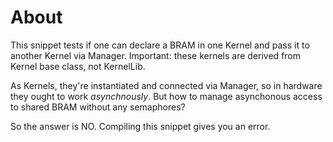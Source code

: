 # About

This snippet tests if one can declare a BRAM in one Kernel and
pass it to another Kernel via Manager. Important: these kernels
are derived from Kernel base class, not KernelLib.

As Kernels, they're instantiated and connected via Manager, so
in hardware they ought to work _asynchnously_. But how to manage
asynchonous access to shared BRAM without any semaphores?

So the answer is NO. Compiling this snippet gives you an error.
